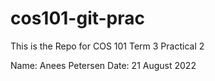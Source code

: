 # cos101-git-prac
This is the Repo for COS 101 Term 3 Practical 2

Name: Anees Petersen
Date: 21 August 2022